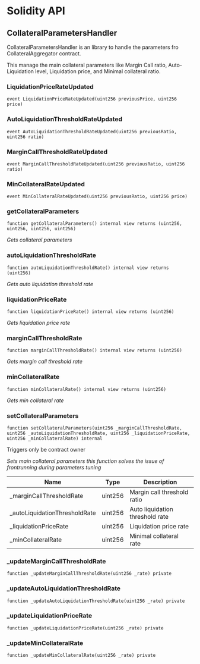 # Solidity API

## CollateralParametersHandler

CollateralParametersHandler is an library to handle the parameters fro CollateralAggregator contract.

This manage the main collateral parameters like Margin Call ratio, Auto-Liquidation level,
Liquidation price, and Minimal collateral ratio.

### LiquidationPriceRateUpdated

```solidity
event LiquidationPriceRateUpdated(uint256 previousPrice, uint256 price)
```

### AutoLiquidationThresholdRateUpdated

```solidity
event AutoLiquidationThresholdRateUpdated(uint256 previousRatio, uint256 ratio)
```

### MarginCallThresholdRateUpdated

```solidity
event MarginCallThresholdRateUpdated(uint256 previousRatio, uint256 ratio)
```

### MinCollateralRateUpdated

```solidity
event MinCollateralRateUpdated(uint256 previousRatio, uint256 price)
```

### getCollateralParameters

```solidity
function getCollateralParameters() internal view returns (uint256, uint256, uint256, uint256)
```

_Gets collateral parameters_

### autoLiquidationThresholdRate

```solidity
function autoLiquidationThresholdRate() internal view returns (uint256)
```

_Gets auto liquidation threshold rate_

### liquidationPriceRate

```solidity
function liquidationPriceRate() internal view returns (uint256)
```

_Gets liquidation price rate_

### marginCallThresholdRate

```solidity
function marginCallThresholdRate() internal view returns (uint256)
```

_Gets margin call threshold rate_

### minCollateralRate

```solidity
function minCollateralRate() internal view returns (uint256)
```

_Gets min collateral rate_

### setCollateralParameters

```solidity
function setCollateralParameters(uint256 _marginCallThresholdRate, uint256 _autoLiquidationThresholdRate, uint256 _liquidationPriceRate, uint256 _minCollateralRate) internal
```

Triggers only be contract owner

_Sets main collateral parameters this function
solves the issue of frontrunning during parameters tuning_

| Name | Type | Description |
| ---- | ---- | ----------- |
| _marginCallThresholdRate | uint256 | Margin call threshold ratio |
| _autoLiquidationThresholdRate | uint256 | Auto liquidation threshold rate |
| _liquidationPriceRate | uint256 | Liquidation price rate |
| _minCollateralRate | uint256 | Minimal collateral rate |

### _updateMarginCallThresholdRate

```solidity
function _updateMarginCallThresholdRate(uint256 _rate) private
```

### _updateAutoLiquidationThresholdRate

```solidity
function _updateAutoLiquidationThresholdRate(uint256 _rate) private
```

### _updateLiquidationPriceRate

```solidity
function _updateLiquidationPriceRate(uint256 _rate) private
```

### _updateMinCollateralRate

```solidity
function _updateMinCollateralRate(uint256 _rate) private
```

